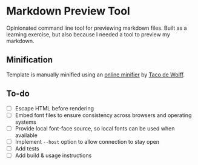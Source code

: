 # Markdown Preview Tool

Opinionated command line tool for previewing markdown files. Built as a learning exercise, but also because I needed a tool to preview my markdown.

## Minification

Template is manually minified using an [online minifier](https://go.tacodewolff.nl/minify) by [Taco de Wolff](https://github.com/tdewolff).

## To-do

- [ ] Escape HTML before rendering
- [ ] Embed font files to ensure consistency across browsers and operating systems
- [ ] Provide local font-face source, so local fonts can be used when available
- [ ] Implement `--host` option to allow connection to stay open
- [ ] Add tests
- [ ] Add build & usage instructions
